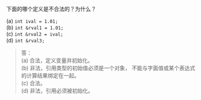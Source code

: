 下面的哪个定义是不合法的？为什么？

(a) `int ival = 1.01;`  
(b) `int &rval1 = 1.01;`  
(c) `int &rval2 = ival;`  
(d) `int &rval3;`

> 答：  
> (a) 合法，定义变量并初始化。  
> (b) 非法，引用类型的初始值必须是一个对象，
> 不能与字面值或某个表达式的计算结果绑定在一起。  
> (c) 合法。  
> (d) 非法，引用必须被初始化。
